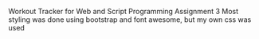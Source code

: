Workout Tracker for Web and Script Programming Assignment 3
Most styling was done using bootstrap and font awesome, but my own css was used 
